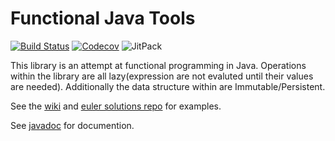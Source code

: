 # Functional Java Tools

[![Build Status](https://travis-ci.org/drjoliv/jfunc.svg?branch=develop)](https://travis-ci.org/drjoliv/jfunc)
[![Codecov](https://img.shields.io/codecov/c/github/drjoliv/jfunc.svg?style=plastic)](https://codecov.io/gh/drjoliv/jfunc)
![JitPack](https://img.shields.io/jitpack/v/drjoliv/jfunc.svg?style=plastic)

This library is an attempt at functional programming in Java. Operations within the library are all lazy(expression are not evaluted until their values are needed). Additionally the data structure within are Immutable/Persistent. 

See the [wiki](https://github.com/drjoliv/fjava/wiki) and [euler solutions repo](https://github.com/drjoliv/ProjectEulerSolutions) for examples.

See [javadoc](https://drjoliv.github.io/jfunc) for documention.
